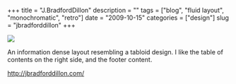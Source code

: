 +++
title = "J.BradfordDillon"
description = ""
tags = ["blog", "fluid layout", "monochromatic", "retro"]
date = "2009-10-15"
categories = ["design"]
slug = "jbradforddillon"
+++


 

  <div id="screens-thumbs" class="clearfix">
    <div class="txt-center" id="design-submission"><a href="http://jbradforddillon.com/"><img id='bluga-thumbnail-1913' class='bluga-thumbnail large' src='/media/bluga/
wt4ad729a2055aa_0.jpg'/></a></div>  
  </div>   
<p>An information dense layout resembling a tabloid design. I like the table of contents on the right side, and the footer content.</p>
<p><a href="http://jbradforddillon.com/">http://jbradforddillon.com/</a></p>




